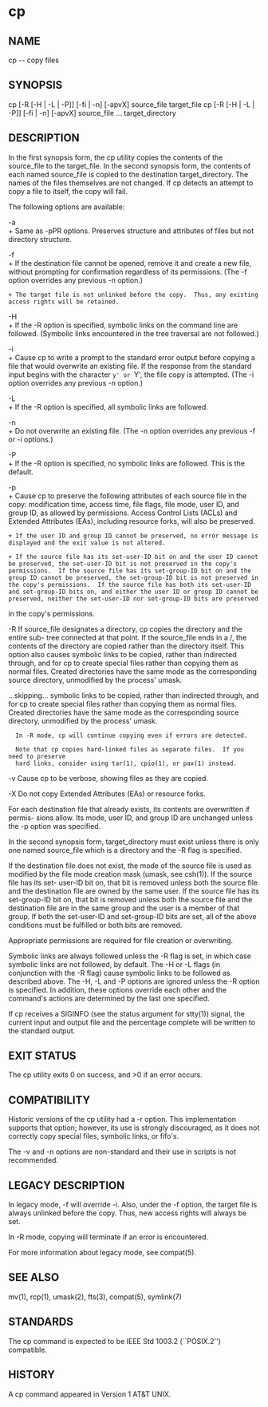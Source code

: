 # cp

## NAME

cp -- copy files

## SYNOPSIS

cp [-R [-H | -L | -P]] [-fi | -n] [-apvX] source_file target_file
cp [-R [-H | -L | -P]] [-fi | -n] [-apvX] source_file ... target_directory

## DESCRIPTION

In the first synopsis form, the cp utility copies the contents of the source_file to the target_file.  In the second synopsis form, the contents of each named source_file is
copied to the destination target_directory.  The names of the files themselves are not
changed.  If cp detects an attempt to copy a file to itself, the copy will fail.

The following options are available:

 -a    
	+ Same as -pPR options. Preserves structure and attributes of files but not directory structure.

 -f    
	+ If the destination file cannot be opened, remove it and create a new file, without prompting for confirmation regardless of its permissions.  (The -f option overrides any previous -n option.)

	+ The target file is not unlinked before the copy.  Thus, any existing access rights will be retained.

 -H    
	+ If the -R option is specified, symbolic links on the command line are followed. (Symbolic links encountered in the tree traversal are not followed.)

 -i    
	+ Cause cp to write a prompt to the standard error output before copying a file that would overwrite an existing file.  If the response from the standard input begins with the character `y' or `Y', the file copy is attempted.  (The -i option overrides any previous -n option.)

 -L    
	+ If the -R option is specified, all symbolic links are followed.

 -n    
	+ Do not overwrite an existing file.  (The -n option overrides any previous -f or -i options.)

 -P    
	+ If the -R option is specified, no symbolic links are followed.  This is the default.

 -p    
	+ Cause cp to preserve the following attributes of each source file in the copy: modification time, access time, file flags, file mode, user ID, and group ID, as allowed by permissions.  Access Control Lists (ACLs) and Extended Attributes (EAs), including resource forks, will also be preserved.

	+ If the user ID and group ID cannot be preserved, no error message is displayed and the exit value is not altered.

	+ If the source file has its set-user-ID bit on and the user ID cannot be preserved, the set-user-ID bit is not preserved in the copy's permissions.  If the source file has its set-group-ID bit on and the group ID cannot be preserved, the set-group-ID bit is not preserved in the copy's permissions.  If the source file has both its set-user-ID and set-group-ID bits on, and either the user ID or group ID cannot be preserved, neither the set-user-ID nor set-group-ID bits are preserved
in the copy's permissions.

-R    If source_file designates a directory, cp copies the directory and the entire sub-
      tree connected at that point.  If the source_file ends in a /, the contents of the
      directory are copied rather than the directory itself.  This option also causes
      symbolic links to be copied, rather than indirected through, and for cp to create
      special files rather than copying them as normal files.  Created directories have
      the same mode as the corresponding source directory, unmodified by the process'
      umask.

...skipping...
      symbolic links to be copied, rather than indirected through, and for cp to create
      special files rather than copying them as normal files.  Created directories have
      the same mode as the corresponding source directory, unmodified by the process'
      umask.

      In -R mode, cp will continue copying even if errors are detected.

      Note that cp copies hard-linked files as separate files.  If you need to preserve
      hard links, consider using tar(1), cpio(1), or pax(1) instead.

-v    Cause cp to be verbose, showing files as they are copied.

-X    Do not copy Extended Attributes (EAs) or resource forks.

For each destination file that already exists, its contents are overwritten if permis-
sions allow.  Its mode, user ID, and group ID are unchanged unless the -p option was
specified.

In the second synopsis form, target_directory must exist unless there is only one named
source_file which is a directory and the -R flag is specified.

If the destination file does not exist, the mode of the source file is used as modified
by the file mode creation mask (umask, see csh(1)).  If the source file has its set-
user-ID bit on, that bit is removed unless both the source file and the destination file
are owned by the same user.  If the source file has its set-group-ID bit on, that bit is
removed unless both the source file and the destination file are in the same group and
the user is a member of that group.  If both the set-user-ID and set-group-ID bits are
set, all of the above conditions must be fulfilled or both bits are removed.

Appropriate permissions are required for file creation or overwriting.

Symbolic links are always followed unless the -R flag is set, in which case symbolic
links are not followed, by default.  The -H or -L flags (in conjunction with the -R
flag) cause symbolic links to be followed as described above.  The -H, -L and -P options
are ignored unless the -R option is specified.  In addition, these options override each
other and the command's actions are determined by the last one specified.

If cp receives a SIGINFO (see the status argument for stty(1)) signal, the current input
and output file and the percentage complete will be written to the standard output.

## EXIT STATUS

The cp utility exits 0 on success, and >0 if an error occurs.

## COMPATIBILITY

Historic versions of the cp utility had a -r option.  This implementation supports that option; however, its use is strongly discouraged, as it does not correctly copy special files, symbolic links, or fifo's.

The -v and -n options are non-standard and their use in scripts is not recommended.

## LEGACY DESCRIPTION

In legacy mode, -f will override -i.  Also, under the -f option, the target file is always unlinked before the copy.  Thus, new access rights will always be set.

In -R mode, copying will terminate if an error is encountered.

For more information about legacy mode, see compat(5).

## SEE ALSO

mv(1), rcp(1), umask(2), fts(3), compat(5), symlink(7)

## STANDARDS

The cp command is expected to be IEEE Std 1003.2 (``POSIX.2'') compatible.

## HISTORY
A cp command appeared in Version 1 AT&T UNIX.
